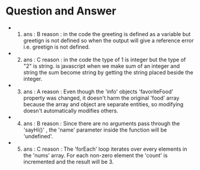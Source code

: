 # Question and Answer

- 1. ans : B
reason : in the code the greeting is defined as a variable but greetign is not defined so when the output will give a reference error i.e. greetign is not defined.

- 2. ans : C
reason : in the code the type of 1 is integer but the type of "2" is string. is javascript when we make sum of an integer and string the sum become string by getting the string placed beside the integer.

- 3. ans : A
reason : Even though the 'info' objects 'favoriteFood' property was changed, it doesn't harm the original 'food' array because the array and object are separate entities, so modifying doesn't automatically modifies others.

- 4. ans : B
reason : Since there are no arguments pass through the 'sayHi()' , the 'name' parameter inside the function will be 'undefined'.

- 5. ans : C
reason : The 'forEach' loop iterates over every elements in the 'nums' array. For each non-zero element the 'count' is incremented and the result will be 3. 